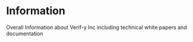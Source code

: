 # Information
Overall Information about Verif-y Inc including technical white papers and documentation
